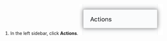 1. In the left sidebar, click **Actions**. ![Actions setting](/assets/images/help/settings/settings-sidebar-actions.png)
